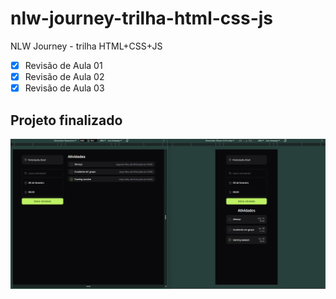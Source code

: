 # nlw-journey-trilha-html-css-js
NLW Journey - trilha HTML+CSS+JS

- [x] Revisão de Aula 01
- [x] Revisão de Aula 02
- [x] Revisão de Aula 03

## Projeto finalizado
![alt text](image.png)